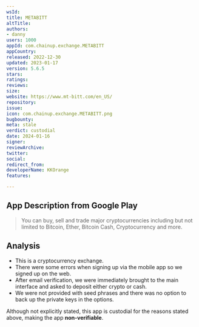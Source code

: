 ```yaml
---
wsId: 
title: METABITT
altTitle: 
authors:
- danny
users: 1000
appId: com.chainup.exchange.METABITT
appCountry: 
released: 2022-12-30
updated: 2023-01-17
version: 5.6.5
stars: 
ratings: 
reviews: 
size: 
website: https://www.mt-bitt.com/en_US/
repository: 
issue: 
icon: com.chainup.exchange.METABITT.png
bugbounty: 
meta: stale
verdict: custodial
date: 2024-01-16
signer: 
reviewArchive: 
twitter: 
social: 
redirect_from: 
developerName: KKOrange
features: 

---
```


## App Description from Google Play

> You can buy, sell and trade major cryptocurrencies including but not limited to Bitcoin, Ether, Bitcoin Cash, Cryptocurrency and more.

## Analysis 

- This is a cryptocurrency exchange. 
- There were some errors when signing up via the mobile app so we signed up on the web. 
- After email verification, we were immediately brought to the main interface and asked to deposit either crypto or cash. 
- We were not provided with seed phrases and there was no option to back up the private keys in the options.

Although not explicitly stated, this app is custodial for the reasons stated above, making the app **non-verifiable**.